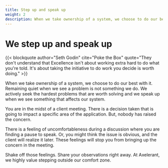 ```yaml
---
title: Step up and speak up
weight: 2
description: When we take ownership of a system, we choose to do our best with it. Remaining quiet when we see a problem is not something we do. We actively seek the hardest problems that are worth solving and we speak up when we see something that affects our system.
---
```


# We step up and speak up

{{< blockquote author="Seth Godin" cite="Poke the Box" quote="They don't understand that Excellence isn't about working extra hard to do what you're told. It's about taking the initiative to do work you decide is worth doing." >}}

When we take ownership of a system, we choose to do our best with it. Remaining quiet when we see a problem is not something we do. We actively seek the hardest problems that are worth solving and we speak up when we see something that affects our system.

You are in the midst of a client meeting. There is a decision taken that is going to impact a specific area of the application. But, nobody has raised the concern.

There is a feeling of uncomfortableness during a discussion where you are finding a pause to speak. Or, you might think the issue is obvious, and the client will realize it later. These feelings will stop you from bringing up the concern in the meeting.

Shake off those feelings. Share your observations right away. At Axelerant, we highly value stepping outside our comfort zone.
